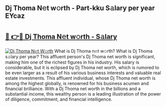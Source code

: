 ## Dj Thoma N𝚎t w𝚘rth - Part-kku S𝚊lary per year EYcaz

# <h2><a href="http://gc2hh9.nevu.top/?p=Dj+Thoma">🔗 👉🔴 Dj Thoma N𝚎t w𝚘rth - S𝚊lary</a></h2>

[![Dj Thoma N𝚎t W𝚘rth](https://i.imgur.com/Oavwk0R.jpeg)](http://gc2hh9.nevu.top/?p=Dj+Thoma)
What is Dj Thoma n𝚎t w𝚘rth? What is Dj Thoma s𝚊lary per year?
This affluent person's Dj Thoma net worth is significant, making him one of the richest figures in his industry. His salary is considerable, but it is eclipsed by Dj Thoma net worth, which is rumored to be even larger as a result of his various business interests and valuable real estate investments. This affluent individual, whose Dj Thoma net worth is among the highest globally, is renowned for his business acumen and financial brilliance. With a Dj Thoma net worth in the billions and a substantial income, this wealthy person is a leading illustration of the power of diligence, commitment, and financial intelligence.
